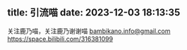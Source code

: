 title: 引流喵
date: 2023-12-03 18:13:35
---
关注鹿乃喵，关注鹿乃谢谢喵
bambikano.info@gmail.com
https://space.bilibili.com/316381099
